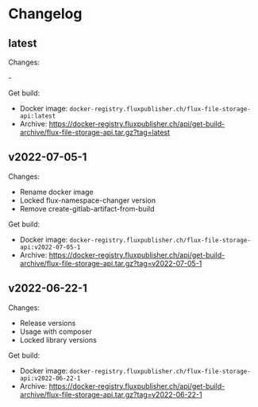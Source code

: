 # Changelog

## latest

Changes:

\-

Get build:

- Docker image: `docker-registry.fluxpublisher.ch/flux-file-storage-api:latest`
- Archive: https://docker-registry.fluxpublisher.ch/api/get-build-archive/flux-file-storage-api.tar.gz?tag=latest

## v2022-07-05-1

Changes:

- Rename docker image
- Locked flux-namespace-changer version
- Remove create-gitlab-artifact-from-build

Get build:

- Docker image: `docker-registry.fluxpublisher.ch/flux-file-storage-api:v2022-07-05-1`
- Archive: https://docker-registry.fluxpublisher.ch/api/get-build-archive/flux-file-storage-api.tar.gz?tag=v2022-07-05-1

## v2022-06-22-1

Changes:

- Release versions
- Usage with composer
- Locked library versions

Get build:

- Docker image: `docker-registry.fluxpublisher.ch/flux-file-storage-api:v2022-06-22-1`
- Archive: https://docker-registry.fluxpublisher.ch/api/get-build-archive/flux-file-storage-api.tar.gz?tag=v2022-06-22-1
